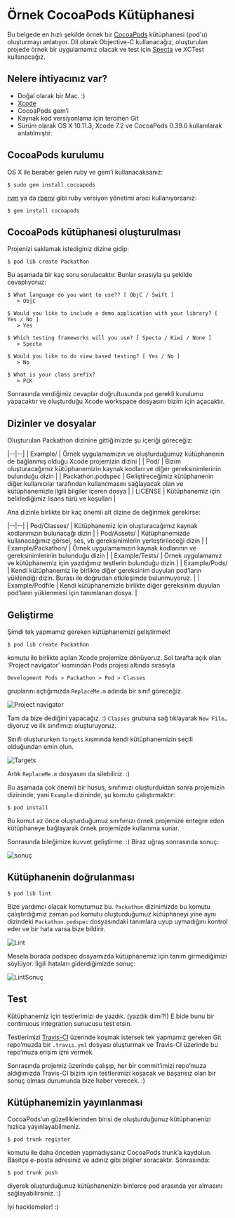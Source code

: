 
# Örnek CocoaPods Kütüphanesi

Bu belgede en hızlı şekilde örnek bir [CocoaPods](https://cocoapods.org) kütüphanesi (pod'u) oluşturmayı anlatıyor.
Dil olarak Objective-C kullanacağız, oluşturulan projede örnek bir uygulamamız olacak ve test için [Specta](https://github.com/specta/specta) ve XCTest kullanacağız.

## Nelere ihtiyacınız var?

* Doğal olarak bir Mac. :)
* [Xcode](https://developer.apple.com/xcode/)
* CocoaPods gem’i
* Kaynak kod versiyonlama için tercihen Git
* Sürüm olarak OS X 10.11.3, Xcode 7.2 ve CocoaPods 0.39.0 kullanılarak anlatılmıştır.

## CocoaPods kurulumu

OS X ile beraber gelen ruby ve gem’i kullanacaksanız:

	$ sudo gem install cocoapods

[rvm](http://rvm.io) ya da [rbenv](https://github.com/rbenv/rbenv) gibi ruby versiyon yönetimi aracı kullanıyorsanız:

	$ gem install cocoapods

## CocoaPods kütüphanesi oluşturulması

Projenizi saklamak istediginiz dizine gidip:

	$ pod lib create Packathon

Bu aşamada bir kaç soru sorulacaktır. Bunlar sırasıyla şu şekilde cevaplıyoruz:

	$ What language do you want to use?? [ ObjC / Swift ]
	   > ObjC

	$ Would you like to include a demo application with your library? [ Yes / No ]
	   > Yes

	$ Which testing frameworks will you use? [ Specta / Kiwi / None ]
	   > Specta

	$ Would you like to do view based testing? [ Yes / No ]
	   > No

	$ What is your class prefix?
	   > PCK

Sonrasında verdiğimiz cevaplar doğrultusunda `pod` gerekli kurulumu yapacaktır ve oluşturduğu Xcode workspace dosyasını bizim için açacaktır.

## Dizinler ve dosyalar

Oluşturulan Packathon dizinine gittiğimizde şu içeriği göreceğiz:

|--|--|
| Example/ | Örnek uygulamamızın ve oluşturduğumuz kütüphanenin de bağlanmış olduğu Xcode projemizin dizini |
| Pod/ | Bizim oluşturacağımız kütüphanemizin kaynak kodları ve diğer gereksinimlerinin bulunduğu dizin |
| Packathon.podspec | Geliştireceğimiz kütüphanenin diğer kullanıcılar tarafından kullanılmasını sağlayacak olan ve kütüphanemizle ilgili bilgiler içeren dosya |
| LICENSE | Kütüphanemiz için belirlediğimiz lisans türü ve koşulları |

Ana dizinle birlikte bir kaç önemli alt dizine de değinmek gerekirse:

|--|--|
| Pod/Classes/ | Kütüphanemiz için oluşturacağımız kaynak kodlarımızın bulunacağı dizin |
| Pod/Assets/ | Kütüphanemizde kullanacağımız görsel, ses, vb gereksinimlerin yerleştirileceği dizin |
| Example/Packathon/ | Örnek uygulamamızın kaynak kodlarının ve gereksinimlerinin bulunduğu dizin |
| Example/Tests/ | Örnek uygulamamız ve kütüphanemiz için yazdığımız testlerin bulunduğu dizin |
| Example/Pods/ | Kendi kütüphanemiz ile birlikte diğer gereksinim duyulan pod’ların yüklendiği dizin. Burası ile doğrudan etkileşimde bulunmuyoruz. |
| Example/Podfile | Kendi kütüphanemizle birlikte diğer gereksinim duyulan pod’ların yüklenmesi için tanımlanan dosya. |

## Geliştirme

Şimdi tek yapmamız gereken kütüphanemizi geliştirmek!

	$ pod lib create Packathon

komutu ile birlikte açılan Xcode projemize dönüyoruz. Sol tarafta açık olan ‘Project navigator’ kısmından Pods projesi altında sırasıyla 

	Development Pods > Packathon > Pod > Classes

gruplarını açtığımızda `ReplaceMe.m` adında bir sınıf göreceğiz. 

![Project navigator](Images/Project_navigator.png)

Tam da bize dediğini yapacağız. :) `Classes` grubuna sağ tıklayarak `New File…` diyoruz ve ilk sınıfımızı oluşturuyoruz. 

Sınıfı oluştururken `Targets` kısmında kendi kütüphanemizin seçili olduğundan emin olun.

![Targets](Images/Targets.png)

Artık `ReplaceMe.m` dosyasını da silebiliriz. :)

Bu aşamada çok önemli bir husus, sınıfımızı oluşturduktan sonra projemizin dizininde, yani `Example` dizininde, şu komutu çalıştırmaktır:

	$ pod install

Bu komut az önce oluşturduğumuz sınıfımızı örnek projemize entegre eden kütüphaneye bağlayarak örnek projemizde kullanıma sunar.

Sonrasında bileğimize kuvvet geliştirme. :) Biraz uğraş sonrasında sonuç:

![sonuç](Images/Sonuç.png)

## Kütüphanenin doğrulanması

	$ pod lib lint

Bize yardımcı olacak komutumuz bu. `Packathon` dizinimizde bu komutu çalıştırdığımız zaman `pod` komutu oluşturduğumuz kütüphaneyi yine aynı dizindeki `Packathon.podspec` dosyasındaki tanımlara uyup uymadığını kontrol eder ve bir hata varsa bize bildirir.

![Lint](Images/Lint.png)

Mesela burada podspec dosyamızda kütüphanemiz için tanım girmediğimizi söylüyor. İlgili hataları giderdiğimizde sonuç:

![LintSonuç](Images/LintSonuç.png)

## Test

Kütüphanemiz için testlerimizi de yazdık. (yazdık dimi?!) E bide bunu bir continuous integration sunucusu test etsin.

Testlerimizi [Travis-CI](https://travis-ci.org) üzerinde koşmak istersek tek yapmamız gereken Git repo’muzda bir `.travis.yml` dosyası oluşturmak ve Travis-CI üzerinde bu repo’muza erişim izni vermek. 

Sonrasında projemiz üzerinde çalışıp, her bir commit’imizi repo’muza aldığımızda Travis-CI bizim için testlerimizi koşacak ve başarısız olan bir sonuç olması durumunda bize haber verecek. :)

## Kütüphanemizin yayınlanması

CocoaPods’un güzelliklerinden birisi de oluşturduğunuz kütüphanenizi hızlıca yayınlayabilmeniz.

	$ pod trunk register

komutu ile daha önceden yapmadıysanız CocoaPods trunk’a kaydolun. Basitçe e-posta adresiniz ve adınız gibi bilgiler soracaktır. Sonrasında: 

	$ pod trunk push

diyerek oluşturduğunuz kütüphanenizin binlerce pod arasında yer almasını sağlayabilirsiniz. :)

İyi hacklemeler! :)